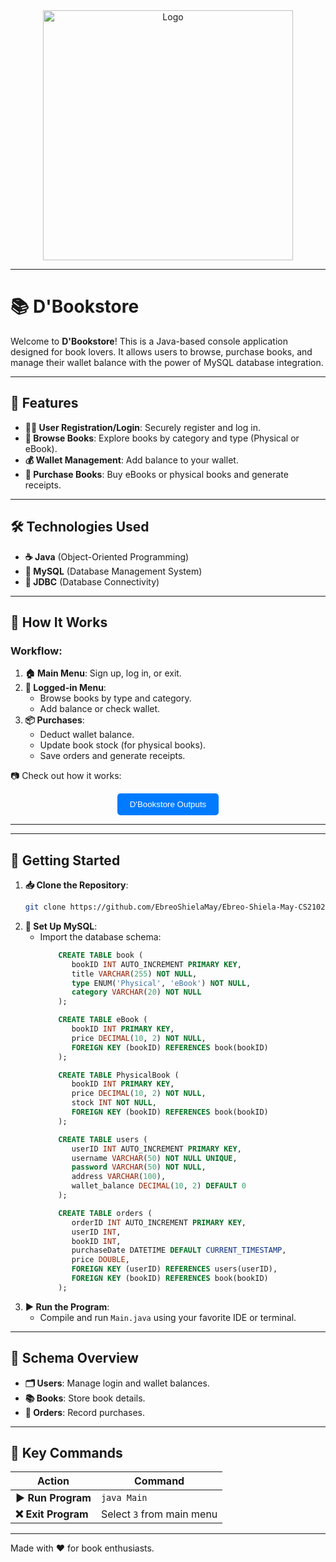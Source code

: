 <div align="center">
<img src="https://github.com/EbreoShielaMay/my/blob/main/image.png" alt="Logo" width="400"/>
</div>

---

# 📚 D'Bookstore

Welcome to **D'Bookstore**! This is a Java-based console application designed for book lovers. It allows users to browse, purchase books, and manage their wallet balance with the power of MySQL database integration.

---

## 🎯 Features
- **🧑‍💻 User Registration/Login**: Securely register and log in.
- **📖 Browse Books**: Explore books by category and type (Physical or eBook).
- **💰 Wallet Management**: Add balance to your wallet.
- **🛒 Purchase Books**: Buy eBooks or physical books and generate receipts.

---

## 🛠️ Technologies Used
- **☕ Java** (Object-Oriented Programming)
- **🐬 MySQL** (Database Management System)
- **📡 JDBC** (Database Connectivity)

---

## 🧩 How It Works
### Workflow:
1. **🏠 Main Menu**: Sign up, log in, or exit.
2. **🔐 Logged-in Menu**:
   - Browse books by type and category.
   - Add balance or check wallet.
3. **📦 Purchases**:
   - Deduct wallet balance.
   - Update book stock (for physical books).
   - Save orders and generate receipts.

📷 Check out how it works: 

<div align="center">
  <a href="" target="_blank" style="text-decoration:none;">
    <button style="background-color:#007BFF; color:white; padding:10px 20px; border:none; border-radius:5px; cursor:pointer;">
      D'Bookstore Outputs
    </button>
  </a>
</div>


---
---

## 🚀 Getting Started
1. **📥 Clone the Repository**:
   ```bash
   git clone https://github.com/EbreoShielaMay/Ebreo-Shiela-May-CS2102-DBMS.git
   ```
2. **🔧 Set Up MySQL**:
   - Import the database schema:
     ```sql
         CREATE TABLE book (
            bookID INT AUTO_INCREMENT PRIMARY KEY,
            title VARCHAR(255) NOT NULL,
            type ENUM('Physical', 'eBook') NOT NULL,
            category VARCHAR(20) NOT NULL
         );

         CREATE TABLE eBook (
            bookID INT PRIMARY KEY,
            price DECIMAL(10, 2) NOT NULL,
            FOREIGN KEY (bookID) REFERENCES book(bookID)
         );

         CREATE TABLE PhysicalBook (
            bookID INT PRIMARY KEY,
            price DECIMAL(10, 2) NOT NULL,
            stock INT NOT NULL,
            FOREIGN KEY (bookID) REFERENCES book(bookID)
         );

         CREATE TABLE users (
            userID INT AUTO_INCREMENT PRIMARY KEY,
            username VARCHAR(50) NOT NULL UNIQUE,
            password VARCHAR(50) NOT NULL,
            address VARCHAR(100),
            wallet_balance DECIMAL(10, 2) DEFAULT 0
         );

         CREATE TABLE orders (
            orderID INT AUTO_INCREMENT PRIMARY KEY,
            userID INT,
            bookID INT,
            purchaseDate DATETIME DEFAULT CURRENT_TIMESTAMP,
            price DOUBLE,
            FOREIGN KEY (userID) REFERENCES users(userID),
            FOREIGN KEY (bookID) REFERENCES book(bookID)
         );

     ```
3. **▶️ Run the Program**:
   - Compile and run `Main.java` using your favorite IDE or terminal.

---

## 📝 Schema Overview
- **🗂️ Users**: Manage login and wallet balances.
- **📚 Books**: Store book details.
- **📜 Orders**: Record purchases.

---

## 📌 Key Commands
| Action              | Command         |
|---------------------|-----------------|
| **▶️ Run Program**     | `java Main`     |
| **❌ Exit Program**    | Select `3` from main menu |


---

Made with ❤️ for book enthusiasts.

